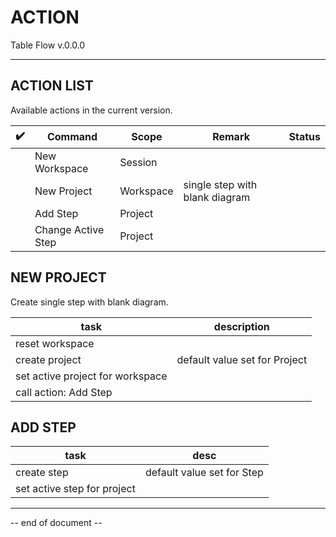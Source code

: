 # ACTION

Table Flow v.0.0.0

----

## ACTION LIST

Available actions in the current version.

| :heavy_check_mark: | Command            | Scope     | Remark                         | Status |
| :----------------: | ------------------ | --------- | ------------------------------ | ------ |
|                    | New Workspace      | Session   |                                |        |
|                    | New Project        | Workspace | single step with blank diagram |        |
|                    | Add Step           | Project   |                                |        |
|                    | Change Active Step | Project   |                                |        |



## NEW PROJECT

Create single step with blank diagram.

| task                             | description                   |
| -------------------------------- | ----------------------------- |
| reset workspace                  |                               |
| create project                   | default value set for Project |
| set active project for workspace |                               |
| call action: Add Step            |                               |



## ADD STEP

| task                        | desc                       |
| --------------------------- | -------------------------- |
| create step                 | default value set for Step |
| set active step for project |                            |



----

-- end of document --